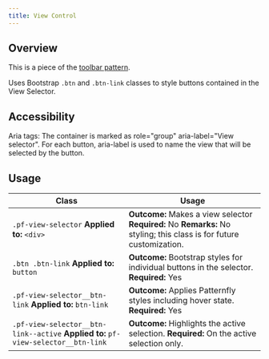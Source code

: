 ```yaml
---
title: View Control
---
```

## Overview

This is a piece of the [toolbar pattern](http://www.patternfly.org/pattern-library/forms-and-controls/toolbar/#_design).

Uses Bootstrap `.btn` and `.btn-link` classes to style buttons contained in the View Selector.

## Accessibility

Aria tags: The container is marked as role="group" aria-label="View selector". For each button, aria-label is used to name the view that will be selected by the button.

## Usage

| Class | Usage |
| -- | -- |
| `.pf-view-selector` **Applied to:** `<div>`|  **Outcome:** Makes a view selector **Required:** No **Remarks:** No styling; this class is for future customization. |
| `.btn .btn-link` **Applied to:** `button` | **Outcome:** Bootstrap styles for individual buttons in the selector. **Required:** Yes |
| `.pf-view-selector__btn-link` **Applied to:** `btn-link` | **Outcome:** Applies Patternfly styles including hover state. **Required:** Yes |
| `.pf-view-selector__btn-link--active` **Applied to:** `pf-view-selector__btn-link` | **Outcome:** Highlights the active selection. **Required:** On the active selection only. |
